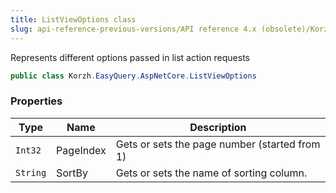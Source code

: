 ```yaml
---
title: ListViewOptions class
slug: api-reference-previous-versions/API reference 4.x (obsolete)/Korzh.EasyQuery.AspNetCore namespace/listviewoptions-class
---
```



Represents different options passed in list action requests
```csharp
public class Korzh.EasyQuery.AspNetCore.ListViewOptions

```

### Properties

| Type | Name | Description | 
| --- | --- | --- | 
| `Int32` | PageIndex | Gets or sets the page number (started from 1) | 
| `String` | SortBy | Gets or sets the name of sorting column. |